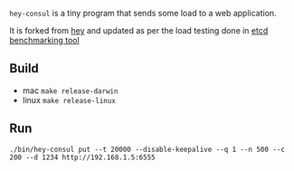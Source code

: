`hey-consul` is a tiny program that sends some load to a web application.

It is forked from [hey](https://github.com/rakyll/hey) and updated as per the load testing done in [etcd benchmarking tool](https://github.com/etcd-io/etcd)

## Build

* mac `make release-darwin`
* linux `make release-linux`

## Run

`./bin/hey-consul put --t 20000 --disable-keepalive --q 1 --n 500 --c 200 --d 1234 http://192.168.1.5:6555`

